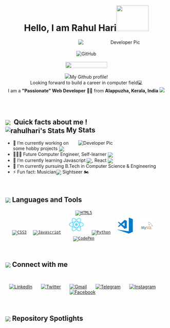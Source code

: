 <div align="center">

<h1>Hello, I am Rahul Hari<img src="https://emojis.slackmojis.com/emojis/images/1577447864/7377/hello_fox.gif?1577447864" width="100" height="80"></h1>

<img alt="Developer Pic"
        src="https://user-images.githubusercontent.com/49222392/104015976-6ccd1780-51db-11eb-8e73-9bad5213f0f1.gif" align="right" width="55%"/>

<br />
<br />
<img align="center" alt="GitHub" height=130px" src="https://media.giphy.com/media/du3J3cXyzhj75IOgvA/giphy.gif" />
<br />
<br />
<div align="center">
<img src="https://komarev.com/ghpvc/?username=rahulhari&color=ff3300&label=PROFILE+VISITS" width="130" height="19" /><br />
</div>
    <p> <img src="https://emojis.slackmojis.com/emojis/images/1549409407/5272/pig-happy-jumping.gif?1549409407" width="28" />My Github profile!
<br />
Looking forward to build a career in computer field💻<br />
I am a <b>"Passionate" Web Developer</b> 👨‍💻 from <b>Alappuzha, Kerala, India</b> <img src="https://image.flaticon.com/icons/svg/551/551889.svg" width="14" />
</p>
</div>

<br />
<br />
<div align="left">
<h2><img align="center" src="https://emojis.slackmojis.com/emojis/images/1500426137/2648/allo-tongue.gif?1500426137" width="30" /> &nbsp;Quick facts about me !&nbsp;&nbsp;&nbsp;&nbsp;&nbsp;&nbsp;&nbsp;&nbsp;&nbsp;&nbsp;&nbsp;&nbsp;&nbsp;&nbsp;&nbsp;&nbsp;&nbsp;&nbsp;&nbsp;&nbsp;&nbsp;&nbsp;&nbsp;&nbsp;&nbsp;&nbsp;&nbsp;<img align="center" alt="rahulhari's Stats" src="https://emojis.slackmojis.com/emojis/images/1479081197/1368/vaporeon.gif?1479081197" width="44" />&nbsp;My Stats
</h2>

<img alt="Developer Pic" src="https://github-readme-stats.anuraghazra1.vercel.app/api?username=rahulhari&show_icons=true&include_all_commits=true&theme=algolia" align="right" width="55%"/>

- 🔭 I’m currently working on some hobby projects <img align="center" src="https://emojis.slackmojis.com/emojis/images/1542340469/4975/party.gif?1542340469" width="26" /> 
- 👨🏻‍🎓 Future Computer Engineer, Self-learner <img align="center" src="https://emojis.slackmojis.com/emojis/images/1542340467/4971/hearteyes.gif?1542340467" width="24" />
- 🌱 I’m currently learning Javascript <img align="center" src="https://emojis.slackmojis.com/emojis/images/1450441296/151/javascript.png?1450441296" width="18" />, React <img align="center" src="https://emojis.slackmojis.com/emojis/images/1473950148/1161/react.png?1473950148" width="20" />
- 🏫 I'm currently pursuing B.Tech in Computer Science & Engineering
- ⚡ Fun fact: Musician<img align="center" src="https://emojis.slackmojis.com/emojis/images/1531847724/4240/blob-hearts.gif?1531847724" width="25" /> Sightseer 🏍️
</div>

<br />

<div>
<h2><img src="https://emojis.slackmojis.com/emojis/images/1536351075/4595/blob-turtle.gif?1536351075" align="center" width="40"  /> Languages and Tools</h2>
<p align="center">
<code><a href="https://developer.mozilla.org/en-US/docs/Web/Guide/HTML/HTML5"><img src="https://upload.wikimedia.org/wikipedia/commons/6/61/HTML5_logo_and_wordmark.svg" alt="HTML5" width="50" /></a></code> &nbsp;&nbsp;&nbsp;
<code><a href="https://www.w3.org/Style/CSS/Overview.en.html">
<img src="https://upload.wikimedia.org/wikipedia/commons/d/d5/CSS3_logo_and_wordmark.svg" alt="CSS3" width="35.5" /></a></code> &nbsp;&nbsp;&nbsp;
<code><a href="https://www.javascript.com/"><img src="https://upload.wikimedia.org/wikipedia/commons/9/99/Unofficial_JavaScript_logo_2.svg" width="46" alt="Javascript" /></a></code> &nbsp;&nbsp;&nbsp;
<code><a href="https://reactjs.org/"><img src="https://raw.githubusercontent.com/github/explore/80688e429a7d4ef2fca1e82350fe8e3517d3494d/topics/react/react.png" alt="React.js" width="56" /></a></code> &nbsp;&nbsp;&nbsp;
<code><a href="https://www.python.org/"><img src="https://upload.wikimedia.org/wikipedia/commons/c/c3/Python-logo-notext.svg" alt="Python" width="48" /></a></code> &nbsp;&nbsp;&nbsp;
<code><a href="https://code.visualstudio.com/"><img src="https://raw.githubusercontent.com/github/explore/80688e429a7d4ef2fca1e82350fe8e3517d3494d/topics/visual-studio-code/visual-studio-code.png" alt="VS Code" width="50" /></a></code> &nbsp;&nbsp;&nbsp;
<code><a href="https://www.mysql.com/"><img src="https://raw.githubusercontent.com/github/explore/80688e429a7d4ef2fca1e82350fe8e3517d3494d/topics/mysql/mysql.png" alt="MySQL" width="50" /></a></code> &nbsp;&nbsp;&nbsp;
<code><a href="https://codepen.io/"><img src="https://emojis.slackmojis.com/emojis/images/1490192034/1908/codepen.png?1490192034" alt="CodePen" width="49" /></a></code> &nbsp;&nbsp;&nbsp;
</p>
</div>

<br/>
<h2><img align="center" width="38" src="https://emojis.slackmojis.com/emojis/images/1471045847/821/fistbump.gif?1471045847" />&nbsp;Connect with me</h2>
<br/>
<p align="center">
<a href="https://www.linkedin.com/in/rahul-hari-769b5617b/" target="_blank"><img alt="LinkedIn" src="https://cdn.jsdelivr.net/npm/simple-icons@v3/icons/linkedin.svg" width="42px"/></a>&nbsp;&nbsp;&nbsp;&nbsp;&nbsp;&nbsp;
<a href="https://twitter.com/" target="_blank"><img alt="Twitter" src="https://cdn.jsdelivr.net/npm/simple-icons@v3/icons/twitter.svg" width="42px" /></a>&nbsp;&nbsp;&nbsp;&nbsp;&nbsp;&nbsp;
<a href="mailto:rahulhari1998.kerala@gmail.com" target="_blank"><img alt="Gmail"
src="https://cdn.jsdelivr.net/npm/simple-icons@v3/icons/gmail.svg" width="42px"/></a>&nbsp;&nbsp;&nbsp;&nbsp;&nbsp;&nbsp;
<a href="https://t.me/"><img alt="Telegram"
src="https://cdn.jsdelivr.net/npm/simple-icons@v3/icons/telegram.svg" width="42px"/></a>&nbsp;&nbsp;&nbsp;&nbsp;&nbsp;&nbsp;
<a href="https://www.instagram.com//"><img alt="Instagram"
src="https://cdn.jsdelivr.net/npm/simple-icons@v3/icons/instagram.svg" width="42px"/></a>&nbsp;&nbsp;&nbsp;&nbsp;&nbsp;&nbsp;
<a href="https://www.facebook.com/"><img alt="Facebook"
src="https://cdn.jsdelivr.net/npm/simple-icons@v3/icons/facebook.svg" width="42px"/></a>&nbsp;&nbsp;&nbsp;&nbsp;&nbsp;&nbsp;

</p>
<br/>
<div>
<h2><img align="center" width="35" src="https://emojis.slackmojis.com/emojis/images/1471987883/1059/glowstick.gif?1471987883" />&nbsp;Repository Spotlights</h2>
<p align="center">

</div>
